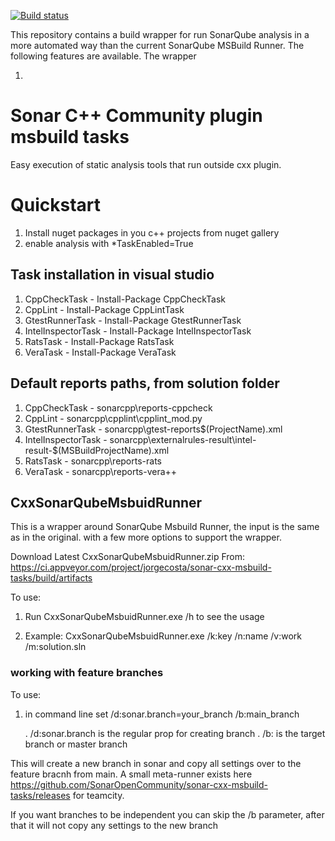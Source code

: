 [![Build status](https://ci.appveyor.com/api/projects/status/pc2gnjt8tji49y3v/branch/master?svg=true)](https://ci.appveyor.com/project/jorgecosta/sonar-cxx-msbuild-tasks/branch/master)

This repository contains a build wrapper for run SonarQube analysis in a more automated way than the current SonarQube MSBuild Runner. The following features are available. The wrapper

1. 

# Sonar C++ Community plugin msbuild tasks 

Easy execution of static analysis tools that run outside cxx plugin.

# Quickstart
1. Install nuget packages in you c++ projects from nuget gallery
2. enable analysis with *TaskEnabled=True
 
## Task installation in visual studio
1. CppCheckTask - Install-Package CppCheckTask
2. CppLint - Install-Package CppLintTask
3. GtestRunnerTask - Install-Package GtestRunnerTask
4. IntelInspectorTask - Install-Package IntelInspectorTask
5. RatsTask - Install-Package RatsTask
6. VeraTask - Install-Package VeraTask

## Default reports paths, from solution folder
1. CppCheckTask - sonarcpp\reports-cppcheck
2. CppLint - sonarcpp\cpplint\cpplint_mod.py
3. GtestRunnerTask - sonarcpp\gtest-reports\$(ProjectName).xml
4. IntelInspectorTask - sonarcpp\externalrules-result\intel-result-$(MSBuildProjectName).xml
5. RatsTask - sonarcpp\reports-rats
6. VeraTask - sonarcpp\reports-vera++

## CxxSonarQubeMsbuidRunner
This is a wrapper around SonarQube Msbuild Runner, the input is the same as in the original. with a few more options to support the wrapper.

Download Latest CxxSonarQubeMsbuidRunner.zip From: https://ci.appveyor.com/project/jorgecosta/sonar-cxx-msbuild-tasks/build/artifacts

To use:

1. Run CxxSonarQubeMsbuidRunner.exe /h to see the usage

2. Example: CxxSonarQubeMsbuidRunner.exe /k:key /n:name /v:work /m:solution.sln


### working with feature branches

To use:

1. in command line set /d:sonar.branch=your_branch /b:main_branch

   . /d:sonar.branch is the regular prop for creating branch
   . /b: is the target branch or master branch

This will create a new branch in sonar and copy all settings over to the feature bracnh from main. A small meta-runner exists here https://github.com/SonarOpenCommunity/sonar-cxx-msbuild-tasks/releases for teamcity.

If you want branches to be independent you can skip the /b parameter, after that it will not copy any settings to the new branch
